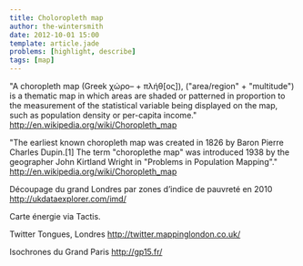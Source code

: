 ```yaml
---
title: Choloropleth map
author: the-wintersmith
date: 2012-10-01 15:00
template: article.jade
problems: [highlight, describe]
tags: [map]
---
```


"A choropleth map (Greek χώρο– + πλήθ[ος]), ("area/region" + "multitude") is a thematic map in which areas are shaded or patterned in proportion to the measurement of the statistical variable being displayed on the map, such as population density or per-capita income." http://en.wikipedia.org/wiki/Choropleth_map

"The earliest known choropleth map was created in 1826 by Baron Pierre Charles Dupin.[1] The term "choroplethe map" was introduced 1938 by the geographer John Kirtland Wright in "Problems in Population Mapping"." http://en.wikipedia.org/wiki/Choropleth_map


Découpage du grand Londres par zones d’indice de pauvreté en 2010 http://ukdataexplorer.com/imd/

Carte énergie via Tactis.

Twitter Tongues, Londres http://twitter.mappinglondon.co.uk/

Isochrones du Grand Paris http://gp15.fr/

